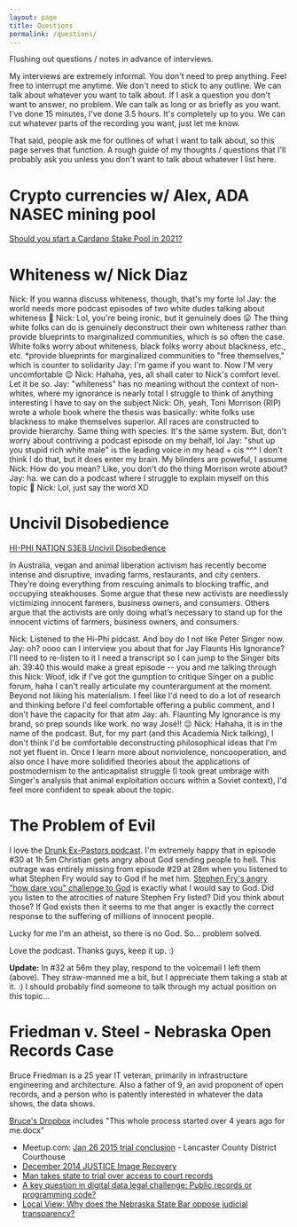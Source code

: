 ```yaml
---
layout: page
title: Questions
permalink: /questions/
---
```


Flushing out questions / notes in advance of interviews. 

My interviews are extremely informal. You don't need to prep anything. Feel free to interrupt me anytime. 
We don't need to stick to any outline. We can talk about whatever you want to talk about.
If I ask a question you don't want to answer, no problem. 
We can talk as long or as briefly as you want. I've done 15 minutes, I've done 3.5 hours. It's completely up to you.
We can cut whatever parts of the recording you want, just let me know.

That said, people ask me for outlines of what I want to talk about, so this page serves that function. A rough guide of
my thoughts / questions that I'll probably ask you unless you don't want to talk about whatever I list here. 

# <a name="ADA"></a>Crypto currencies w/ Alex, ADA NASEC mining pool

[Should you start a Cardano Stake Pool in 2021?](https://www.youtube.com/watch?v=HzRdluc5iSw)



# <a name="whiteness"></a>Whiteness w/ Nick Diaz

Nick: If you wanna discuss whiteness, though, that's my forte lol
Jay: the world needs more podcast episodes of two white dudes talking about whiteness 🙂
Nick: Lol, you're being ironic, but it genuinely does 😛
The thing white folks can do is genuinely deconstruct their own whiteness rather than provide blueprints to marginalized communities, which is so often the case. White folks worry about whiteness, black folks worry about blackness, etc., etc.
*provide blueprints for marginalized communities to "free themselves," which is counter to solidarity
Jay: I'm game if you want to. Now I'M very uncomfortable 😉
Nick: Hahaha, yes, all shall cater to Nick's comfort level. Let it be so.
Jay: "whiteness" has no meaning without the context of non-whites, where my ignorance is nearly total
I struggle to think of anything interesting I have to say on the subject
Nick: Oh, yeah, Toni Morrison (RIP) wrote a whole book where the thesis was basically: white folks use blackness to make themselves superior. All races are constructed to provide hierarchy.
Same thing with species. It's the same system.
But, don't worry about contriving a podcast episode on my behalf, lol
Jay: "shut up you stupid rich white male" is the leading voice in my head + cis
^^^ I don't think I do that, but it does enter my brain. My blinders are poweful, I assume
Nick: How do you mean?
Like, you don't do the thing Morrison wrote about?
Jay: ha. we can do a podcast where I struggle to explain myself on this topic 🙂
Nick: Lol, just say the word XD


# <a name="uncivil"></a>Uncivil Disobedience

[HI-PHI NATION S3E8 Uncivil Disobedience](https://hiphination.org/season-3-episodes/s3-episode-8-uncivil-disobedience/)

In Australia, vegan and animal liberation activism has recently become intense and disruptive, invading farms, restaurants, and city centers. They’re doing everything from rescuing animals to blocking traffic, and occupying steakhouses. Some argue that these new activists are needlessly victimizing innocent farmers, business owners, and consumers. Others argue that the activists are only doing what’s necessary to stand up for the innocent victims of farmers, business owners, and consumers.

Nick: Listened to the Hi-Phi pidcast. And boy do I not like Peter Singer now.
Jay: oh? oooo can I interview you about that for Jay Flaunts His Ignorance? I'll need to re-listen to it
I need a transcript so I can jump to the Singer bits ah. 39:40
this would make a great episode -- you and me talking through this
Nick: Woof, idk if I've got the gumption to critique Singer on a public forum, haha
I can't really articulate my counterargument at the moment. Beyond not liking his materialism.
I feel like I'd need to do a lot of research and thinking before I'd feel comfortable offering a public comment, and I don't have the capacity for that atm
Jay: ah. Flaunting My Ignorance is my brand, so prep sounds like work. no way José!! 😉
Nick: Hahaha, it is in the name of the podcast.
But, for my part (and this Academia Nick talking), I don't think I'd be comfortable deconstructing philosophical ideas that I'm not yet fluent in.
Once I learn more about nonviolence, noncooperation, and also once I have more solidified theories about the applications of postmodernism to the anticapitalist struggle (I took great umbrage with Singer's analysis that animal exploitation occurs within a Soviet context), I'd feel more confident to speak about the topic.


# <a name="evil"></a>The Problem of Evil

I love the [Drunk Ex-Pastors podcast](http://www.drunkexpastors.com/). 
I'm extremely happy that in episode #30 at 1h 5m Christian gets angry about God sending
people to hell. This outrage was entirely missing from episode #29 at 28m when you listened to 
what Stephen Fry would say to God if he met him. 
[Stephen Fry's angry "how dare you" challenge to God](https://www.youtube.com/watch?v=-suvkwNYSQo)
is exactly what I would say to God. Did you listen to the atrocities of nature Stephen Fry
listed? Did you think about those? If God exists then it seems to me that 
anger is exactly the correct response to the suffering of millions of innocent people. 

Lucky for me I'm an atheist, so there is no God. So... problem solved. 

Love the podcast. Thanks guys, keep it up. :)

<b>Update:</b> In #32 at 56m they play, respond to the voicemail I left them (above). 
They straw-manned me a bit, but I appreciate them taking a stab at it. :) 
I should probably find someone to talk through my actual position on this topic...


# <a name="fvs"></a>Friedman v. Steel - Nebraska Open Records Case

Bruce Friedman is a 25 year IT veteran, primarily in infrastructure engineering and 
architecture. Also a father of 9, an avid proponent of open records, and a person 
who is patently interested in whatever the data shows, the data shows.

[Bruce's Dropbox](https://www.dropbox.com/sh/vb7jze4fhj87zjc/AAChYVo1sb6edYROdrIyXaO3a?dl=0) includes 
"This whole process started over 4 years ago for me.docx"

* Meetup.com: [Jan 26 2015 trial conclusion](http://www.meetup.com/Open-Nebraska-Meetup/events/219759047/) - 
  Lancaster County District Courthouse
* [December 2014 JUSTICE Image Recovery](https://supremecourt.nebraska.gov/14239/december-2014-justice-image-recovery)
* [Man takes state to trial over access to court records](http://journalstar.com/news/local/article_5afbc39a-f3dc-5edf-97f2-e95ee4901c1e.html)
* [A key question in digital data legal challenge: Public records or programming code?](http://www.omaha.com/news/crime/a-key-question-in-digital-data-legal-challenge-public-records/article_4690a9b4-7180-5551-950a-c5d8f649b2f3.html)
* [Local View: Why does the Nebraska State Bar oppose judicial transparency?](http://journalstar.com/news/opinion/editorial/columnists/local-view-why-does-the-nebraska-state-bar-oppose-judicial/article_23668a1b-ce28-54b7-803f-f8949e6037bf.html)


